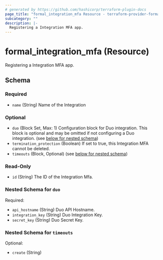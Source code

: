 ```yaml
---
# generated by https://github.com/hashicorp/terraform-plugin-docs
page_title: "formal_integration_mfa Resource - terraform-provider-formal"
subcategory: ""
description: |-
  Registering a Integration MFA app.
---
```


# formal_integration_mfa (Resource)

Registering a Integration MFA app.



<!-- schema generated by tfplugindocs -->
## Schema

### Required

- `name` (String) Name of the Integration

### Optional

- `duo` (Block Set, Max: 1) Configuration block for Duo integration. This block is optional and may be omitted if not configuring a Duo integration. (see [below for nested schema](#nestedblock--duo))
- `termination_protection` (Boolean) If set to true, this Integration MFA cannot be deleted.
- `timeouts` (Block, Optional) (see [below for nested schema](#nestedblock--timeouts))

### Read-Only

- `id` (String) The ID of the Integration Mfa.

<a id="nestedblock--duo"></a>
### Nested Schema for `duo`

Required:

- `api_hostname` (String) Duo API Hostname.
- `integration_key` (String) Duo Integration Key.
- `secret_key` (String) Duo Secret Key.


<a id="nestedblock--timeouts"></a>
### Nested Schema for `timeouts`

Optional:

- `create` (String)


